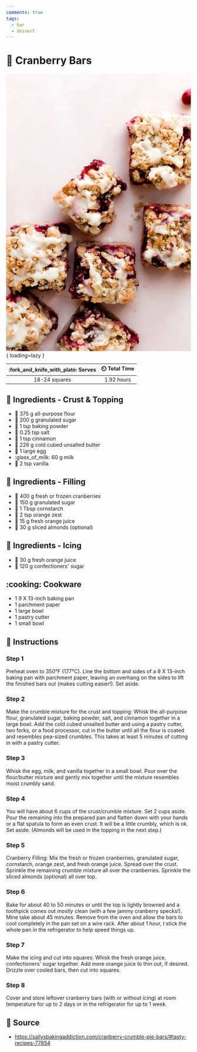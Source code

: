 ```yaml
---
comments: true
tags:
  - bar
  - dessert
---
```

# :cherries: Cranberry Bars

![Cranberry Bars][1]{ loading=lazy }

| :fork_and_knife_with_plate: Serves | :timer_clock: Total Time |
|:----------------------------------:|:-----------------------: |
| 18-24 squares | 1.92 hours |

## :salt: Ingredients - Crust & Topping

- :ear_of_rice: 375 g all-purpose flour
- :candy: 200 g granulated sugar
- :dash: 1 tsp baking powder
- :salt: 0.25 tsp salt
- :custard: 1 tsp cinnamon
- :butter: 226 g cold cubed unsalted butter
- :egg: 1 large egg
- :glass_of_milk: 60 g milk
- :icecream: 2 tsp vanilla

## :salt: Ingredients - Filling

- :cherries: 400 g fresh or frozen cranberries
- :candy: 150 g granulated sugar
- :corn: 1 Tbsp cornstarch
- :tangerine: 2 tsp orange zest
- :tangerine: 15 g fresh orange juice
- :chestnut: 30 g sliced almonds (optional)

## :salt: Ingredients - Icing

- :tangerine: 30 g fresh orange juice
- :candy: 120 g confectioners' sugar

## :cooking: Cookware

- 1 9 X 13-inch baking pan
- 1 parchment paper
- 1 large bowl
- 1 pastry cutter
- 1 small bowl

## :pencil: Instructions

### Step 1

Preheat oven to 350°F (177°C). Line the bottom and sides of a 9 X 13-inch baking pan with parchment paper, leaving an
overhang on the sides to lift the finished bars out (makes cutting easier!). Set aside.

### Step 2

Make the crumble mixture for the crust and topping: Whisk the all-purpose flour, granulated sugar, baking powder, salt,
and cinnamon together in a large bowl. Add the cold cubed unsalted butter and using a pastry cutter, two forks, or a
food processor, cut in the butter until all the flour is coated and resembles pea-sized crumbles. This takes at least 5
minutes of cutting in with a pastry cutter.

### Step 3

Whisk the egg, milk, and vanilla together in a small bowl. Pour over the flour/butter mixture and gently mix together
until the mixture resembles moist crumbly sand.

### Step 4

You will have about 6 cups of the crust/crumble mixture. Set 2 cups aside. Pour the remaining into the prepared pan and
flatten down with your hands or a flat spatula to form an even crust. It will be a little crumbly, which is ok. Set
aside. (Almonds will be used in the topping in the next step.)

### Step 5

Cranberry Filling: Mix the fresh or frozen cranberries, granulated sugar, cornstarch, orange zest, and fresh orange
juice. Spread over the crust. Sprinkle the remaining crumble mixture all over the cranberries. Sprinkle the sliced
almonds (optional) all over top.

### Step 6

Bake for about 40 to 50 minutes or until the top is lightly browned and a toothpick comes out *mostly* clean (with a few
jammy cranberry specks!). Mine take about 45 minutes. Remove from the oven and allow the bars to cool completely in the
pan set on a wire rack. After about 1 hour, I stick the whole pan in the refrigerator to help speed things up.

### Step 7

Make the icing and cut into squares: Whisk the fresh orange juice, confectioners' sugar together. Add more orange juice
to thin out, if desired. Drizzle over cooled bars, then cut into squares.

### Step 8

Cover and store leftover cranberry bars (with or without icing) at room temperature for up to 2 days or in the
refrigerator for up to 1 week.

## :link: Source

- <https://sallysbakingaddiction.com/cranberry-crumble-pie-bars/#tasty-recipes-77854>

[1]: <../assets/images/cranberry-bars.jpg>
